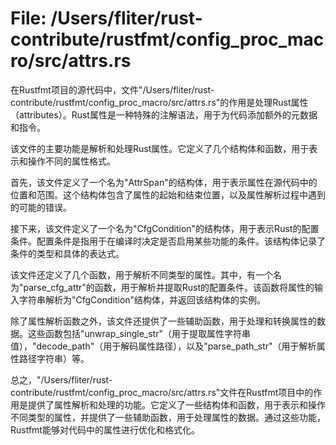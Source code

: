# File: /Users/fliter/rust-contribute/rustfmt/config_proc_macro/src/attrs.rs

在Rustfmt项目的源代码中，文件"/Users/fliter/rust-contribute/rustfmt/config_proc_macro/src/attrs.rs"的作用是处理Rust属性（attributes）。Rust属性是一种特殊的注解语法，用于为代码添加额外的元数据和指令。

该文件的主要功能是解析和处理Rust属性。它定义了几个结构体和函数，用于表示和操作不同的属性格式。

首先，该文件定义了一个名为"AttrSpan"的结构体，用于表示属性在源代码中的位置和范围。这个结构体包含了属性的起始和结束位置，以及属性解析过程中遇到的可能的错误。

接下来，该文件定义了一个名为"CfgCondition"的结构体，用于表示Rust的配置条件。配置条件是指用于在编译时决定是否启用某些功能的条件。该结构体记录了条件的类型和具体的表达式。

该文件还定义了几个函数，用于解析不同类型的属性。其中，有一个名为"parse_cfg_attr"的函数，用于解析并提取Rust的配置条件。该函数将属性的输入字符串解析为"CfgCondition"结构体，并返回该结构体的实例。

除了属性解析函数之外，该文件还提供了一些辅助函数，用于处理和转换属性的数据。这些函数包括"unwrap_single_str"（用于提取属性字符串值），"decode_path"（用于解码属性路径），以及"parse_path_str"（用于解析属性路径字符串）等。

总之，"/Users/fliter/rust-contribute/rustfmt/config_proc_macro/src/attrs.rs"文件在Rustfmt项目中的作用是提供了属性解析和处理的功能。它定义了一些结构体和函数，用于表示和操作不同类型的属性，并提供了一些辅助函数，用于处理属性的数据。通过这些功能，Rustfmt能够对代码中的属性进行优化和格式化。

